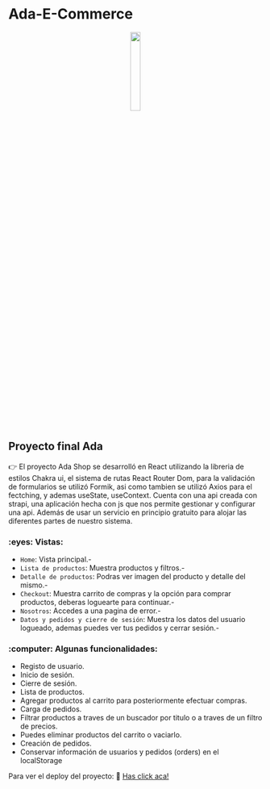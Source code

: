 # Ada-E-Commerce
<p align="center">
<img src='https://user-images.githubusercontent.com/88125707/183991326-5340b885-78cf-4eb2-8107-bcc6725d5a30.png' width='20%'>
<p/>
<h2> Proyecto final Ada</h1>

:point_right: El proyecto Ada Shop se desarrolló en React utilizando la libreria de estilos Chakra ui, el sistema de rutas React Router Dom, para la validación de formularios se utilizó Formik, asi como tambien se utilizó Axios para el fectching, y ademas useState, useContext.
Cuenta con una api creada con strapi, una aplicación hecha con js que nos permite gestionar y configurar una api. Además de usar un servicio en principio gratuito para alojar las diferentes partes de nuestro sistema.

<h3>:eyes: Vistas:</h3>

- `Home`: Vista principal.- 
- `Lista de productos`: Muestra productos y filtros.- 
- `Detalle de productos`:  Podras ver imagen del producto y detalle del mismo.- 
- `Checkout`: Muestra carrito de compras y la opción para comprar productos, deberas loguearte para continuar.- 
- `Nosotros`: Accedes a una pagina de error.- 
- `Datos y pedidos y cierre de sesión`:  Muestra los datos del usuario logueado, ademas puedes ver tus pedidos y cerrar sesión.- 

<h3>:computer: Algunas funcionalidades:</h3>

- Registo de usuario.
- Inicio de sesión.
- Cierre de sesión.
- Lista de productos.
- Agregar productos al carrito para posteriormente efectuar compras.
- Carga de pedidos.
- Filtrar productos a traves de un buscador por titulo o a traves de un filtro de precios.
- Puedes eliminar productos del carrito o vaciarlo.
- Creación de pedidos.
- Conservar información de usuarios y pedidos (orders) en el localStorage

Para ver el deploy del proyecto:
:link: <a href="https://ada-shop-mariabravo.netlify.app/" target="_blank">Has click aca!</a>
